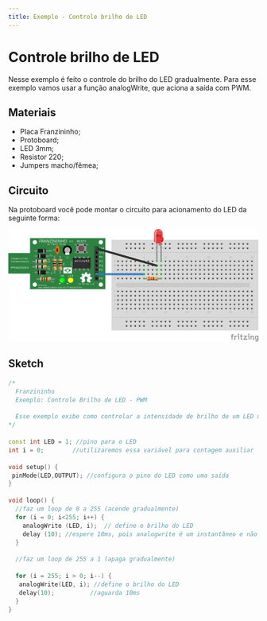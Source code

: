 ```yaml
---
title: Exemplo - Controle brilho de LED
---
```


# Controle brilho de LED

Nesse exemplo é feito o controle do brilho do LED gradualmente. Para esse exemplo vamos usar a função analogWrite, que aciona a saída com PWM.

## Materiais

* Placa Franzininho;
* Protoboard;
* LED 3mm;
* Resistor 220;
* Jumpers macho/fêmea;

## Circuito

Na protoboard você pode montar o circuito para acionamento do LED da seguinte forma:

![](../../.gitbook/assets/image1%20%2810%29.png)

## Sketch

```cpp
/*
  Franzininho
  Exemplo: Controle Brilho de LED - PWM

  Esse exemplo exibe como controlar a intensidade de brilho de um LED usando PWM
*/

const int LED = 1; //pino para o LED
int i = 0;        //utilizaremos essa variável para contagem auxiliar

void setup() {
 pinMode(LED,OUTPUT); //configura o pino do LED como uma saída
}

void loop() {
  //faz um loop de 0 a 255 (acende gradualmente)
  for (i = 0; i<255; i++) {
    analogWrite (LED, i);  // define o brilho do LED
    delay (10); //espere 10ms, pois analogwrite é um instantâneo e não veríamos nenhuma alteração
  }

  //faz um loop de 255 a 1 (apaga gradualmente)

  for (i = 255; i > 0; i--) {  
   analogWrite(LED, i); //define o brilho do LED
   delay(10);          //aguarda 10ms
  }
}
```

